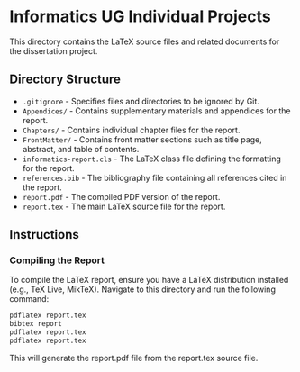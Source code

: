 # Informatics UG Individual Projects

This directory contains the LaTeX source files and related documents for the dissertation project.

## Directory Structure

- `.gitignore` - Specifies files and directories to be ignored by Git.
- `Appendices/` - Contains supplementary materials and appendices for the report.
- `Chapters/` - Contains individual chapter files for the report.
- `FrontMatter/` - Contains front matter sections such as title page, abstract, and table of contents.
- `informatics-report.cls` - The LaTeX class file defining the formatting for the report.
- `references.bib` - The bibliography file containing all references cited in the report.
- `report.pdf` - The compiled PDF version of the report.
- `report.tex` - The main LaTeX source file for the report.

## Instructions

### Compiling the Report

To compile the LaTeX report, ensure you have a LaTeX distribution installed (e.g., TeX Live, MikTeX). Navigate to this directory and run the following command:

```bash
pdflatex report.tex
bibtex report
pdflatex report.tex
pdflatex report.tex
```

This will generate the report.pdf file from the report.tex source file.